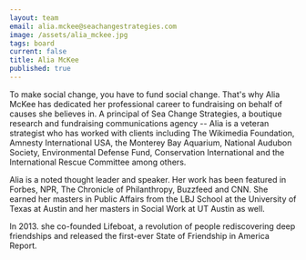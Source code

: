 ```yaml
---
layout: team
email: alia.mckee@seachangestrategies.com
image: /assets/alia_mckee.jpg
tags: board
current: false
title: Alia McKee
published: true
---
```


To make social change, you have to fund social change. That's why Alia McKee has dedicated her professional career to fundraising on behalf of causes she believes in. A principal of Sea Change Strategies, a boutique research and fundraising communications agency -- Alia is a veteran strategist who has worked with clients including The Wikimedia Foundation, Amnesty International USA, the Monterey Bay Aquarium, National Audubon Society, Environmental Defense Fund, Conservation International and the International Rescue Committee among others.

Alia is a noted thought leader and speaker. Her work has been featured in Forbes, NPR, The Chronicle of Philanthropy, Buzzfeed and CNN. She earned her masters in Public Affairs from the LBJ School at the University of Texas at Austin and her masters in Social Work at UT Austin as well.

In 2013. she co-founded Lifeboat, a revolution of people rediscovering deep friendships and released the first-ever State of Friendship in America Report.
